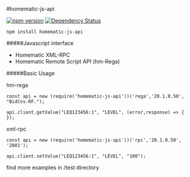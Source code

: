 #homematic-js-api

[![npm version](https://badge.fury.io/js/homematic-js-api.svg)](https://badge.fury.io/js/homematic-js-api)
[![Dependency Status](https://david-dm.org/firsttris/homematic-js-api.svg)](https://david-dm.org/firsttris/homematic-js-api) 
```
npm install homematic-js-api
```

#####Javascript interface
- Homematic XML-RPC
- Homematic Remote Script API (hm-Rega)

#####Basic Usage

hm-rega
```
const api = new (require('homematic-js-api'))('rega','20.1.0.50', "BidCos-RF.");

api.client.getValue("LEQ123456:1", "LEVEL", (error,response) => {
});
```
xml-rpc

```
const api = new (require('homematic-js-api'))('rpc','20.1.0.50', '2001');

api.client.setValue("LEQ123456:1", "LEVEL", "100");
```
find more examples in /test directory